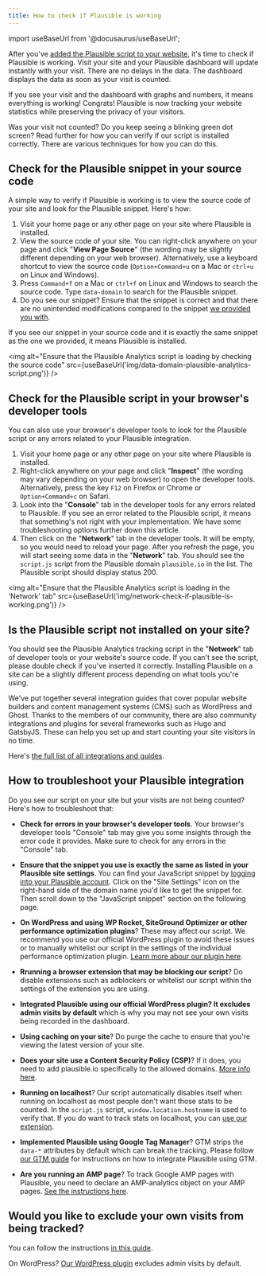 ```yaml
---
title: How to check if Plausible is working
---
```


import useBaseUrl from '@docusaurus/useBaseUrl';

After you've [added the Plausible script to your website](plausible-script.md), it's time to check if Plausible is working. Visit your site and your Plausible dashboard will update instantly with your visit. There are no delays in the data. The dashboard displays the data as soon as your visit is counted.

If you see your visit and the dashboard with graphs and numbers, it means everything is working! Congrats! Plausible is now tracking your website statistics while preserving the privacy of your visitors.

Was your visit not counted? Do you keep seeing a blinking green dot screen? Read further for how you can verify if our script is installed correctly. There are various techniques for how you can do this.

## Check for the Plausible snippet in your source code

A simple way to verify if Plausible is working is to view the source code of your site and look for the Plausible snippet. Here's how:

1. Visit your home page or any other page on your site where Plausible is installed. 
2. View the source code of your site. You can right-click anywhere on your page and click "**View Page Source**" (the wording may be slightly different depending on your web browser). Alternatively, use a keyboard shortcut to view the source code (`Option+Command+u` on a Mac or `ctrl+u` on Linux and Windows).  
3. Press `Command+f` on a Mac or `ctrl+f` on Linux and Windows to search the source code. Type `data-domain` to search for the Plausible snippet. 
4. Do you see our snippet? Ensure that the snippet is correct and that there are no unintended modifications compared to the snippet [we provided you with](plausible-script.md).

If you see our snippet in your source code and it is exactly the same snippet as the one we provided, it means Plausible is installed.

<img alt="Ensure that the Plausible Analytics script is loading by checking the source code" src={useBaseUrl('img/data-domain-plausible-analytics-script.png')} />

## Check for the Plausible script in your browser's developer tools

You can also use your browser's developer tools to look for the Plausible script or any errors related to your Plausible integration.

1. Visit your home page or any other page on your site where Plausible is installed. 
2. Right-click anywhere on your page and click "**Inspect**" (the wording may vary depending on your web browser) to open the developer tools. Alternatively, press the key `F12` on Firefox or Chrome or `Option+Command+c` on Safari.
3. Look into the "**Console**" tab in the developer tools for any errors related to Plausible. If you see an error related to the Plausible script, it means that something's not right with your implementation. We have some troubleshooting options further down this article.
4. Then click on the "**Network**" tab in the developer tools. It will be empty, so you would need to reload your page. After you refresh the page, you will start seeing some data in the "**Network**" tab. You should see the `script.js` script from the Plausible domain `plausible.io` in the list. The Plausible script should display status 200.

<img alt="Ensure that the Plausible Analytics script is loading in the 'Network' tab" src={useBaseUrl('img/network-check-if-plausible-is-working.png')} />

## Is the Plausible script not installed on your site?

You should see the Plausible Analytics tracking script in the "**Network**" tab of developer tools or your website's source code. If you can't see the script, please double check if you've inserted it correctly. Installing Plausible on a site can be a slightly different process depending on what tools you're using.

We've put together several integration guides that cover popular website builders and content management systems (CMS) such as WordPress and Ghost. Thanks to the members of our community, there are also community integrations and plugins for several frameworks such as Hugo and GatsbyJS. These can help you set up and start counting your site visitors in no time.

Here's [the full list of all integrations and guides](integration-guides.md).

## How to troubleshoot your Plausible integration

Do you see our script on your site but your visits are not being counted? Here's how to troubleshoot that:

* **Check for errors in your browser's developer tools**. Your browser's developer tools "Console" tab may give you some insights through the error code it provides. Make sure to check for any errors in the "Console" tab. 

* **Ensure that the snippet you use is exactly the same as listed in your Plausible site settings**. You can find your JavaScript snippet by [logging into your Plausible account](https://plausible.io/sites). Click on the "Site Settings" icon on the right-hand side of the domain name you'd like to get the snippet for. Then scroll down to the "JavaScript snippet" section on the following page.

* **On WordPress and using WP Rocket, SiteGround Optimizer or other performance optimization plugins**? These may affect our script. We recommend you use our official WordPress plugin to avoid these issues or to manually whitelist our script in the settings of the individual performance optimization plugin. [Learn more abour our plugin here](https://plausible.io/wordpress-analytics-plugin). 

* **Rrunning a browser extension that may be blocking our script**? Do disable extensions such as adblockers or whitelist our script within the settings of the extension you are using.

* **Integrated Plausible using our official WordPress plugin? It excludes admin visits by default** which is why you may not see your own visits being recorded in the dashboard.

* **Using caching on your site**? Do purge the cache to ensure that you're viewing the latest version of your site.
  
* **Does your site use a Content Security Policy (CSP)**? If it does, you need to add plausible.io specifically to the allowed domains. [More info here](https://github.com/plausible/docs/issues/20).

* **Running on localhost**? Our script automatically disables itself when running on localhost as most people don't want those stats to be counted. In the `script.js` script, `window.location.hostname` is used to verify that. If you do want to track stats on localhost, you can [use our extension](script-extensions.md).

* **Implemented Plausible using Google Tag Manager**? GTM strips the `data-*` attributes by default which can break the tracking. Please follow [our GTM guide](google-tag-manager.md) for instructions on how to integrate Plausible using GTM.

* **Are you running an AMP page**? To track Google AMP pages with Plausible, you need to declare an AMP-analytics object on your AMP pages. [See the instructions here](https://github.com/plausible/analytics/discussions/220#discussioncomment-904022).

## Would you like to exclude your own visits from being tracked?

You can follow the instructions [in this guide](excluding.md).

On WordPress? [Our WordPress plugin](https://plausible.io/wordpress-analytics-plugin) excludes admin visits by default.
